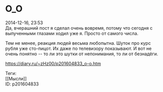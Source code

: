 О\_О
=====

   
 2014-12-16, 23:53   
  Да, вчерашний пост я сделал очень вовремя, потому что сегодня с выпученными глазами ходил уже я. Просто от самого числа.   
   
 Тем не менее, реакция людей весьма любопытна. Шуток про курс рубля уже сто-пицот. Их даже по телевизору показывают. И вот не очень понятно -- то ли это шутки от непонимания, то ли от безнадёги.   
    
 <https://diary.ru/~zHz00/p201604833_o-o.htm>   
   
 Теги:   
 [[Мысли]]   
 ID: p201604833